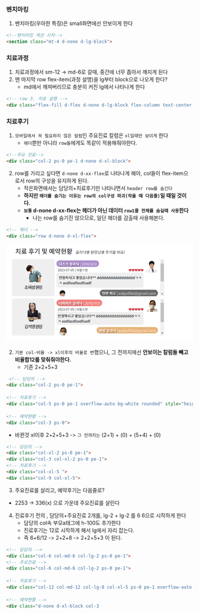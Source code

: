 ### 벤치마킹
1. 벤치마킹(우아한 특징)은 small화면에선 안보이게 한다
```html
<!--벤치마킹 섹션 시작-->
<section class="mt-4 d-none d-lg-block">
```

### 치료과정
1. 치료과정에서 sm-12 -> md-6로 갈때, 중간에 너무 좁아서 깨지게 된다
2. 맨 마지막 row flex-item(과정 설명)을 lg부터 block으로 나오게 한다?
    - md에서 깨져버리므로 충분히 커진 lg에서 나타나게 한다
```html
<!-- row 3. 치료 설명 -->
<div class="flex-fill d-flex d-none d-lg-block flex-column text-center fs-clinic-desc">
```

### 치료후기
1. `모바일에서 꼭 필요하지 않은 칼럼`인 주요진료 칼럼은  `xl일때만 보이게` 한다
   - `헤더`뿐만 아니라 `row들`에게도 똑같이 적용해줘야한다.
```html
<!--주요 진료-->
<div class="col-2 ps-0 pe-1 d-none d-xl-block">
```
2. row를 가리고 싶다면 `d-none d-xx-flex`로 나타나게 해야, col들이 flex-item으로서 row의 구성을 유지하게 된다.
   - 작은화면에서는 담당의+치료후기만 나타나면서 `header row를 숨긴다`
   - **하지만 `헤더를 숨기는 이유는 row의 col구성 파괴(작을 때 다음줄)`일 때일 것이다.**
   - **`보통` d-none d-xx-flex는 헤더가 아닌 데이터 `row1줄 전체를 숨길때 사용`한다**
      - 나는 row를 숨기진 않으므로, 일단 헤더를 감출때 사용해본다.
```html
<!-- 헤더 -->
<div class="row d-none d-xl-flex">
```
![img.png](../ui/헤더%20xl전까지%20숨기기.png)


2. `기본 col-비율 -> xl이후의 비율로 변`했으니, 그 전까지에선 **안보이는 칼럼들 빼고 비율합12를 맞춰줘야한다.**
   - 기존 2+2+5+3
```html
 <!-- 담당의 -->
<div class="col-2 ps-0 pe-1">
   
<!-- 치료후기 -->
<div class="col-5 ps-0 pe-1 overflow-auto bg-white rounded" style="height: 135px;">

<!-- 예약현황 -->
<div class="col-3 ps-0">
```
   - 바뀐것 xl이후 2+2+5+3 -> `그 전까지는` (2+1) + (0) + (5+4) + (0)
```html
<!-- 담당의 -->
<div class="col-xl-2 ps-0 pe-1">
<div class="col-3 col-xl-2 ps-0 pe-1">
<!-- 치료후기 -->
<div class="col-xl-5 ">
<div class="col-9 col-xl-5"> 
```
3. 주요진료를 살리고, 예약후기는 다음줄로?
- 2253 -> 336(x) 으로 가운데 주요진료를 살린다

4. 진료후기 전의 , 담당의+주요진료 2개를, lg-2 + lg-2 를 6 6으로 시작하게 한다 
   - 담당의 col속 부모a태그에 h-100도 추가한다
   - 진료후기는 12로 시작하게  해서 lg에서 자리 잡는다.
   - 즉 6+6/12 -> 2+2+8 -> 2+2+5+3 이 된다. 
```html
<!-- 담당의 -->
<div class="col-6 col-md-6 col-lg-2 ps-0 pe-1">
<!-- 주요진료 -->
<div class="col-6 col-md-6 col-lg-2 ps-0 pe-1">

<!-- 치료후기 -->
<div class="col-12 col-md-12 col-lg-8 col-xl-5 ps-0 pe-1 overflow-auto bg-white rounded " style="height: 135px;">

<!-- 예약현황 -->
<div class="d-none d-xl-block col-3
```


